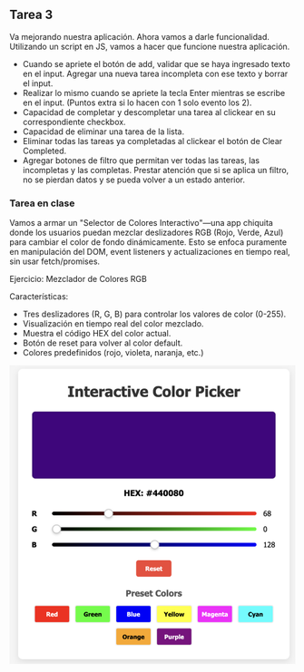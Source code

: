 ## Tarea 3

Va mejorando nuestra aplicación. Ahora vamos a darle funcionalidad.
Utilizando un script en JS, vamos a hacer que funcione nuestra aplicación.

- Cuando se apriete el botón de add, validar que se haya ingresado texto en el input. Agregar una nueva tarea incompleta con ese texto y borrar el input.
- Realizar lo mismo cuando se apriete la tecla Enter mientras se escribe en el input. (Puntos extra si lo hacen con 1 solo evento los 2).
- Capacidad de completar y descompletar una tarea al clickear en su correspondiente checkbox.
- Capacidad de eliminar una tarea de la lista.
- Eliminar todas las tareas ya completadas al clickear el botón de Clear Completed. 
- Agregar botones de filtro que permitan ver todas las tareas, las incompletas y las completas. Prestar atención que si se aplica un filtro, no se pierdan datos y se pueda volver a un estado anterior.

### Tarea en clase

Vamos a armar un "Selector de Colores Interactivo"—una app chiquita donde los usuarios puedan mezclar deslizadores RGB (Rojo, Verde, Azul) para cambiar el color de fondo dinámicamente. Esto se enfoca puramente en manipulación del DOM, event listeners y actualizaciones en tiempo real, sin usar fetch/promises.

Ejercicio: Mezclador de Colores RGB

Características:

- Tres deslizadores (R, G, B) para controlar los valores de color (0-255).
- Visualización en tiempo real del color mezclado.
- Muestra el código HEX del color actual.
- Botón de reset para volver al color default.
- Colores predefinidos (rojo, violeta, naranja, etc.)

![Picker](./picker.png)
